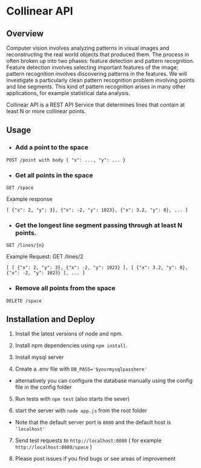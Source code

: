 # Collinear API

## Overview

Computer vision involves analyzing patterns in visual images and reconstructing the real world objects that produced them. The process in often broken up into two phases: feature detection and pattern recognition. Feature detection involves selecting important features of the image; pattern recognition involves discovering patterns in the features. We will investigate a particularly clean pattern recognition problem involving points and line segments. This kind of pattern recognition arises in many other applications, for example statistical data analysis.

Collinear API is a REST API Service that determines lines that contain at least N or more collinear points.

## Usage


- ### Add a point to the space

`POST /point with body { "x": ..., "y": ... }`



- ### Get all points in the space

`GET /space`


Example response

`[
{"x": 2, "y": 3},
{"x": -2, "y": 1023},
{"x": 3.2, "y": 0},
...
]`


- ### Get the longest line segment passing through at least N points.

`GET /lines/{n}`

Example
Request: GET /lines/2

`[
[
{"x": 2, "y": 3},
{"x": -2, "y": 1023}
],
[
{"x": 3.2, "y": 0},
{"x": -2, "y": 1023}
],
...
]`


- ### Remove all points from the space

`DELETE /space`

## Installation and Deploy

1. Install the latest versions of node and npm.

2. Install npm dependencies using `npm install`.

3. Install mysql server

4. Create a .env file with `DB_PASS='$yourmysqlpasshere'`

- alternatively you can configure the database manually using the config file in the config folder

5. Run tests with `npm test` (also starts the sever)

6. start the server with `node app.js` from the root folder

- Note that the default server port is `8080` and the default host is `'localhost'`

7. Send test requests to `http://localhost:8080` ( for example `http://localhost:8080/space` )

8. Please post issues if you find bugs or see areas of improvement


